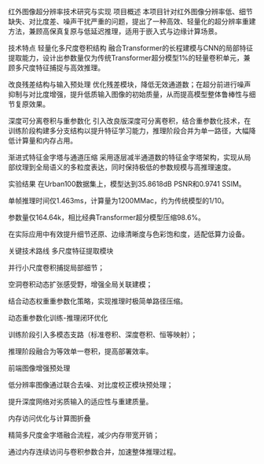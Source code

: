 红外图像超分辨率技术研究与实现
项目概述
本项目针对红外图像分辨率低、细节缺失、对比度差、噪声干扰严重的问题，提出了一种高效、轻量化的超分辨率重建方法，兼顾高保真复原与低延迟推理，适用于嵌入式与边缘计算场景。

技术特点
轻量化多尺度卷积结构
融合Transformer的长程建模与CNN的局部特征提取能力，设计出参数量仅为传统Transformer超分模型1%的轻量卷积单元，兼顾多尺度特征捕捉与高效推理。

改良残差结构与输入预处理
优化残差模块，降低无效通道数；在超分前进行噪声抑制与对比度增强，提升低质输入图像的初始质量，从而提高模型整体鲁棒性与细节复原效果。

深度可分离卷积与重参数化
引入改良版深度可分离卷积，结合重参数化技术，在训练阶段构建多分支结构以提升特征学习能力，推理阶段合并为单一路径，大幅降低计算量和内存占用。

渐进式特征金字塔与通道压缩
采用逐层减半通道数的特征金字塔架构，实现从局部纹理到全局语义的多粒度表达，同时保持极低的参数规模与高推理速度。

实验结果
在Urban100数据集上，模型达到35.8618dB PSNR和0.9741 SSIM。

单帧推理时间仅1.463ms，计算量为1200MMac，约为传统模型的1/10。

参数量仅164.64k，相比经典Transformer超分模型压缩98.6%。

在实际应用中有效提升细节还原、边缘清晰度与色彩饱和度，适配低算力设备。

关键技术路线
多尺度特征提取模块

并行小尺度卷积捕捉局部细节；

空洞卷积动态扩张感受野，增强全局关联建模；

结合动态权重重参数化策略，实现推理时极简单路径压缩。

动态重参数化训练-推理闭环优化

训练阶段引入多模态支路（标准卷积、深度卷积、恒等映射）；

推理阶段融合为等效单一卷积，提高部署效率。

前端图像增强预处理

低分辨率图像通过联合去噪、对比度校正模块预处理；

提升深度网络对劣质输入的适应性与重建质量。

内存访问优化与计算图折叠

精简多尺度金字塔融合流程，减少内存带宽开销；

通过内存连续访问与卷积参数合并，加速整体推理过程。

